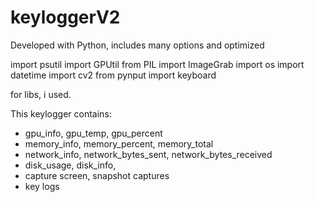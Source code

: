# keyloggerV2
Developed with Python, includes many options and optimized

import psutil
import GPUtil
from PIL import ImageGrab
import os
import datetime
import cv2
from pynput import keyboard

for libs, i used.

This keylogger contains:
- gpu_info, gpu_temp, gpu_percent
- memory_info, memory_percent, memory_total
- network_info, network_bytes_sent, network_bytes_received
- disk_usage, disk_info, 
- capture screen, snapshot captures
- key logs



